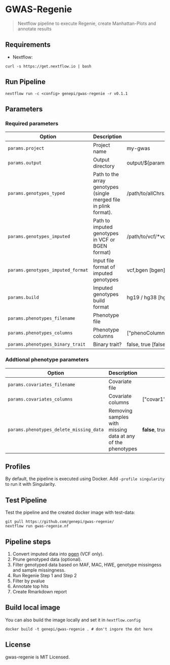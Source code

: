 # GWAS-Regenie

> Nextflow pipeline to execute Regenie, create Manhattan-Plots and annotate results

## Requirements

- Nextflow:

```
curl -s https://get.nextflow.io | bash
```

## Run Pipeline

```
nextflow run -c <config> genepi/gwas-regenie -r v0.1.1
```

## Parameters

### Required parameters


| Option        |Description          | Value [default] |
| ------------- |-------------| -------------| 
| `params.project`     | Project name | my-gwas | 
| `params.output`     | Output directory | output/${params.project} |
| `params.genotypes_typed`     | Path to the array genotypes (single merged file in plink format).  | /path/to/allChrs.{bim,bed,fam} |
| `params.genotypes_imputed`     | Path to imputed genotypes in VCF or BGEN format) | /path/to/vcf/\*vcf.gz or /path/to/bgen/\*bgen |
| `params.genotypes_imputed_format `     | Input file format of imputed genotypes   | vcf,bgen [bgen] |
| `params.build`     | Imputed genotypes build format | hg19 / hg38 [hg19] |
| `params.phenotypes_filename `     | Phenotype file | |
| `params.phenotypes_columns`     | Phenotype columns | ["phenoColumn1","phenoColumn2","phenoColumn3",...] |
| `params.phenotypes_binary_trait`     | Binary trait? | false, true [false] | 

### Addtional phenotype parameters

| Option        |Description          | Value |
| ------------- |-------------| -------------| 
| `params.covariates_filename`     | Covariate file | |
| `params.covariates_columns`     | Covariate columns |  ["covar1","covar2","covar3",...] |
| `params.phenotypes_delete_missing_data`     | Removing samples with missing data at any of the phenotypes | **false**, true |


## Profiles
By default, the pipeline is executed using Docker. Add ` -profile singularity ` to run it with Singularity. 

## Test Pipeline
Test the pipeline and the created docker image with test-data:

```
git pull https://github.com/genepi/gwas-regenie/
nextflow run gwas-regenie.nf
```
## Pipeline steps

1) Convert imputed data into [pgen](https://github.com/chrchang/plink-ng/blob/master/pgen_spec/pgen_spec.pdf) (VCF only).
2) Prune genotyped data (optional).
3) Filter genotyped data based on MAF, MAC, HWE, genotype missingess and sample missingness. 
4) Run Regenie Step 1 and Step 2
5) Filter by pvalue
6) Annotate top hits
7) Create Rmarkdown report


## Build local image
You can also build the image locally and set it in `ǹextflow.config`

```
docker build -t genepi/gwas-regenie . # don't ingore the dot here
```

## License
gwas-regenie is MIT Licensed.
